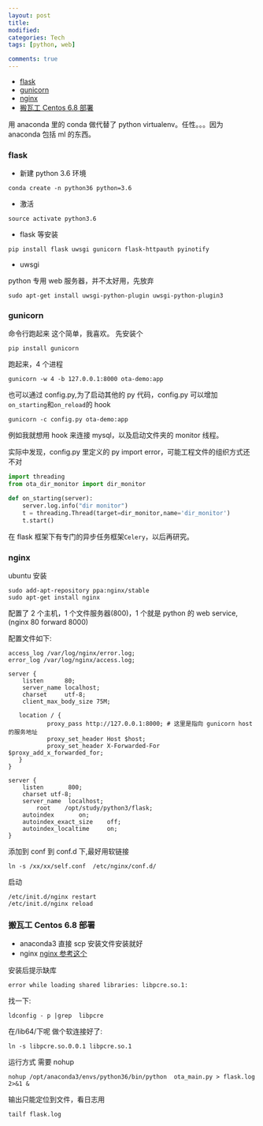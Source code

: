 ```yaml
---
layout: post
title:
modified:
categories: Tech
tags: [python, web]

comments: true
---
```


<!-- TOC -->

- [flask](#flask)
- [gunicorn](#gunicorn)
- [nginx](#nginx)
- [搬瓦工 Centos 6.8 部署](#搬瓦工-Centos-68-部署)

<!-- /TOC -->

用 anaconda 里的 conda 做代替了 python virtualenv。任性。。。因为 anaconda 包括 ml 的东西。

### flask

- 新建 python 3.6 环境

```
conda create -n python36 python=3.6
```

- 激活

```
source activate python3.6
```

- flask 等安装

```sh
pip install flask uwsgi gunicorn flask-httpauth pyinotify
```

- uwsgi

python 专用 web 服务器，并不太好用，先放弃

```
sudo apt-get install uwsgi-python-plugin uwsgi-python-plugin3
```

### gunicorn

命令行跑起来 这个简单，我喜欢。
先安装个

```
pip install gunicorn
```

跑起来，4 个进程

```
gunicorn -w 4 -b 127.0.0.1:8000 ota-demo:app
```

也可以通过 config.py,为了启动其他的 py 代码，config.py
可以增加`on_starting`和`on_reload`的 hook

```
gunicorn -c config.py ota-demo:app
```

例如我就想用 hook 来连接 mysql，以及启动文件夹的 monitor 线程。

实际中发现，config.py 里定义的 py import error，可能工程文件的组织方式还不对

```py
import threading
from ota_dir_monitor import dir_monitor

def on_starting(server):
    server.log.info("dir monitor")
    t = threading.Thread(target=dir_monitor,name='dir_monitor')
    t.start()
```

在 flask 框架下有专门的异步任务框架`Celery`，以后再研究。

### nginx

ubuntu 安装

```
sudo add-apt-repository ppa:nginx/stable
sudo apt-get install nginx
```

配置了 2 个主机，1 个文件服务器(800)，1 个就是 python 的 web service,(nginx 80 forward 8000)

配置文件如下:

```
access_log /var/log/nginx/error.log;
error_log /var/log/nginx/access.log;

server {
    listen      80;
    server_name localhost;
    charset     utf-8;
    client_max_body_size 75M;

   location / {
           proxy_pass http://127.0.0.1:8000; # 这里是指向 gunicorn host 的服务地址
           proxy_set_header Host $host;
           proxy_set_header X-Forwarded-For $proxy_add_x_forwarded_for;
   }
}

server {
    listen       800;
    charset utf-8;
    server_name  localhost;
        root    /opt/study/python3/flask;
    autoindex       on;
    autoindex_exact_size    off;
    autoindex_localtime     on;
}

```

添加到 conf 到 conf.d 下,最好用软链接

```
ln -s /xx/xx/self.conf  /etc/nginx/conf.d/
```

启动

```
/etc/init.d/nginx restart
/etc/init.d/nginx reload
```

### 搬瓦工 Centos 6.8 部署

- anaconda3
  直接 scp 安装文件安装就好
- nginx
  [nginx 参考这个](http://blog.csdn.net/Colton_Null/article/details/78513268)

安装后提示缺库

```
error while loading shared libraries: libpcre.so.1:
```

找一下:

```
ldconfig - p |grep  libpcre
```

在/lib64/下呢 做个软连接好了:

```
ln -s libpcre.so.0.0.1 libpcre.so.1
```

运行方式 需要 nohup

```
nohup /opt/anaconda3/envs/python36/bin/python  ota_main.py > flask.log 2>&1 &
```

输出只能定位到文件，看日志用

```
tailf flask.log
```
